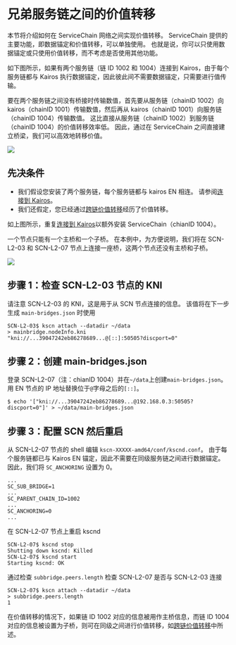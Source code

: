 # 兄弟服务链之间的价值转移

本节将介绍如何在 ServiceChain 网络之间实现价值转移。
ServiceChain 提供的主要功能，即数据锚定和价值转移，可以单独使用。 也就是说，你可以只使用数据锚定或只使用价值转移，而不考虑是否使用其他功能。

如下图所示，如果有两个服务链（链 ID 1002 和 1004）连接到 Kairos，由于每个服务链都与 Kairos 执行数据锚定，因此彼此间不需要数据锚定，只需要进行值传输。

要在两个服务链之间没有桥接时传输数值，首先要从服务链（chainID 1002）向 kairos（chainID 1001）传输数值，然后再从 kairos（chainID 1001）向服务链（chainID 1004）传输数值。 这比直接从服务链（chainID 1002）到服务链（chainID 1004）的价值转移效率低。 因此，通过在 ServiceChain 之间直接建立桥梁，我们可以高效地转移价值。

![](/img/nodes/sc-vt-between-sibling-arch.png)

## 先决条件<a id="prerequisites"></a>

- 我们假设您安装了两个服务链，每个服务链都与 kairos EN 相连。 请参阅[连接到 Kairos](en-scn-connection.md)。
- 我们还假定，您已经通过[跨链价值转移](value-transfer.md)经历了价值转移。

如上图所示，重复[连接到 Kairos](en-scn-connection.md)以额外安装 ServiceChain（chianID 1004）。

一个节点只能有一个主桥和一个子桥。 在本例中，为方便说明，我们将在 SCN-L2-03 和 SCN-L2-07 节点上连接一座桥，这两个节点还没有主桥和子桥。

![](/img/nodes/sc-vt-between-sibling-bridge.png)

## 步骤 1：检查 SCN-L2-03 节点的 KNI<a id="step-1-check-kni-of-scn-node"></a>

请注意 SCN-L2-03 的 KNI，这是用于从 SCN 节点连接的信息。 该值将在下一步生成 `main-bridges.json` 时使用

```
SCN-L2-03$ kscn attach --datadir ~/data
> mainbridge.nodeInfo.kni
"kni://...39047242eb86278689...@[::]:50505?discport=0"
```

## 步骤 2：创建 main-bridges.json<a id="step-2-create-main-bridges-json"></a>

登录 SCN-L2-07（注：chianID 1004）并在`~/data`上创建`main-bridges.json`。 用 EN 节点的 IP 地址替换位于`@`字母之后的`[::]`。

```
$ echo '["kni://...39047242eb86278689...@192.168.0.3:50505?discport=0"]' > ~/data/main-bridges.json
```

## 步骤 3：配置 SCN 然后重启<a id="step-3-configure-scn-then-restart"></a>

从 SCN-L2-07 节点的 shell 编辑 `kscn-XXXXX-amd64/conf/kscnd.conf`。 由于每个服务链都已与 Kairos EN 锚定，因此不需要在同级服务链之间进行数据锚定。 因此，我们将 `SC_ANCHORING` 设置为 0。

```
...
SC_SUB_BRIDGE=1
...
SC_PARENT_CHAIN_ID=1002
...
SC_ANCHORING=0
...
```

在 SCN-L2-07 节点上重启 kscnd

```
SCN-L2-07$ kscnd stop
Shutting down kscnd: Killed
SCN-L2-07$ kscnd start
Starting kscnd: OK
```

通过检查 `subbridge.peers.length` 检查 SCN-L2-07 是否与 SCN-L2-03 连接

```
SCN-L2-07$ kscn attach --datadir ~/data
> subbridge.peers.length
1
```

在价值转移的情况下，如果链 ID 1002 对应的信息被用作主桥信息，而链 ID 1004 对应的信息被设置为子桥，则可在同级之间进行价值转移，如[跨链价值转移](value-transfer.md)中所述。
